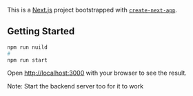 This is a [Next.js](https://nextjs.org/) project bootstrapped with [`create-next-app`](https://github.com/vercel/next.js/tree/canary/packages/create-next-app).

## Getting Started

```bash
npm run nuild
# 
npm run start
```

Open [http://localhost:3000](http://localhost:3000) with your browser to see the result.

Note: Start the backend server too for it to work
